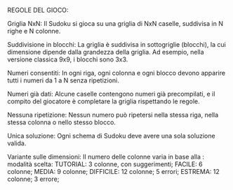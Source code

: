 REGOLE DEL GIOCO:

Griglia NxN: Il Sudoku si gioca su una griglia di NxN caselle, suddivisa in N righe e N colonne.


Suddivisione in blocchi: La griglia è suddivisa in sottogriglie (blocchi), la cui dimensione dipende dalla grandezza della griglia. Ad esempio, nella versione classica 9x9, i blocchi sono 3x3.


Numeri consentiti: In ogni riga, ogni colonna e ogni blocco devono apparire tutti i numeri da 1 a N senza ripetizioni.


Numeri già dati: Alcune caselle contengono numeri già precompilati, e il compito del giocatore è completare la griglia rispettando le regole.


Nessuna ripetizione: Nessun numero può ripetersi nella stessa riga, nella stessa colonna o nello stesso blocco.


Unica soluzione: Ogni schema di Sudoku deve avere una sola soluzione valida.


Variante sulle dimensioni: Il numero delle colonne varia in base alla : modalità scelta: 
    TUTORIAL: 3 colonne, con suggerimenti;
    FACILE: 6 colonne;
    MEDIA: 9 colonne;
    DIFFICILE: 12 colonne; 5 errori;
    ESTREMA: 12 colonne; 3 errore;


